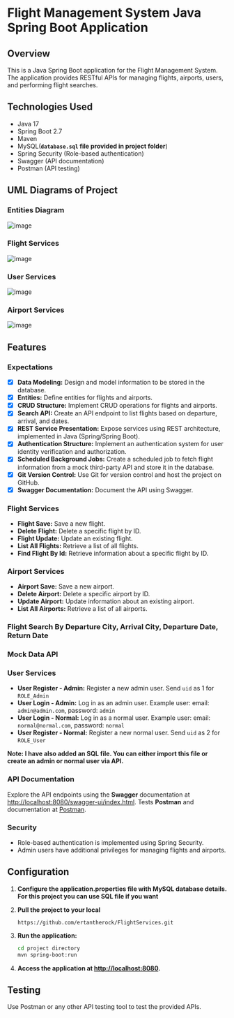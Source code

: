 # Flight Management System Java Spring Boot Application

## Overview

This is a Java Spring Boot application for the Flight Management System. The application provides RESTful APIs for managing flights, airports, users, and performing flight searches.

## Technologies Used

- Java 17
- Spring Boot 2.7
- Maven
- MySQL(**`database.sql` file provided in project folder**)
- Spring Security (Role-based authentication)
- Swagger (API documentation)
- Postman (API testing)

## UML Diagrams of Project
### Entities Diagram 
![image](https://github.com/ertantherock/FlightServices/assets/107481123/0708671a-2bcf-40e6-8c13-52a1bc75003d)

### Flight Services
![image](https://github.com/ertantherock/FlightServices/assets/107481123/16df176c-c454-475e-9159-c43ad8c0190e)


### User Services
![image](https://github.com/ertantherock/FlightServices/assets/107481123/6d99025b-6275-496c-95a4-b80e7e51a58b)


### Airport Services
![image](https://github.com/ertantherock/FlightServices/assets/107481123/390b2247-9b7e-4dd8-bccc-3c2a212fe4ca)



## Features

### Expectations

- [x] **Data Modeling:** Design and model information to be stored in the database.
- [x] **Entities:** Define entities for flights and airports.
- [x] **CRUD Structure:** Implement CRUD operations for flights and airports.
- [x] **Search API:** Create an API endpoint to list flights based on departure, arrival, and dates.
- [x] **REST Service Presentation:** Expose services using REST architecture, implemented in Java (Spring/Spring Boot).
- [x] **Authentication Structure:** Implement an authentication system for user identity verification and authorization.
- [x] **Scheduled Background Jobs:** Create a scheduled job to fetch flight information from a mock third-party API and store it in the database.
- [x] **Git Version Control:** Use Git for version control and host the project on GitHub.
- [x] **Swagger Documentation:** Document the API using Swagger.

### Flight Services

- **Flight Save:** Save a new flight.
- **Delete Flight:** Delete a specific flight by ID.
- **Flight Update:** Update an existing flight.
- **List All Flights:** Retrieve a list of all flights.
- **Find Flight By Id:** Retrieve information about a specific flight by ID. 

### Airport Services

- **Airport Save:** Save a new airport.
- **Delete Airport:** Delete a specific airport by ID.
- **Update Airport:** Update information about an existing airport.
- **List All Airports:** Retrieve a list of all airports.

### Flight Search By Departure City, Arrival City, Departure Date, Return Date

### Mock Data API 

### User Services

- **User Register - Admin:** Register a new admin user. Send `uid` as 1 for `ROLE_Admin`
- **User Login - Admin:** Log in as an admin user. Example user: email: `admin@admin.com`, password: `admin`
- **User Login - Normal:** Log in as a normal user. Example user: email: `normal@normal.com`, password: `normal`
- **User Register - Normal:** Register a new normal user. Send `uid` as 2 for `ROLE_User`

**Note: I have also added an SQL file. You can either import this file or create an admin or normal user via API.**

### API Documentation

Explore the API endpoints using the **Swagger** documentation at [http://localhost:8080/swagger-ui/index.html](http://localhost:8080/swagger-ui/index.html).
Tests **Postman**  and documentation at [Postman](https://documenter.getpostman.com/view/24069775/2s9YsNdqC3).

### Security

- Role-based authentication is implemented using Spring Security.
- Admin users have additional privileges for managing flights and airports.



## Configuration

1. **Configure the application.properties file with MySQL database details. For this project you can use SQL file if you want**
2. **Pull the project to your local**
   
   `https://github.com/ertantherock/FlightServices.git`

3. **Run the application:**

    ```bash
    cd project directory
    mvn spring-boot:run
    ```

4. **Access the application at [http://localhost:8080](http://localhost:8080).**

## Testing

Use Postman or any other API testing tool to test the provided APIs.


